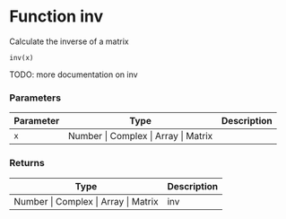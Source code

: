 # Function inv

Calculate the inverse of a matrix

    inv(x)

TODO: more documentation on inv


### Parameters

Parameter | Type | Description
--------- | ---- | -----------
`x` | Number &#124; Complex &#124; Array &#124; Matrix | 

### Returns

Type | Description
---- | -----------
Number &#124; Complex &#124; Array &#124; Matrix | inv




<!-- Note: This file is automatically generated from source code comments. Changes made in this file will be overridden. -->
